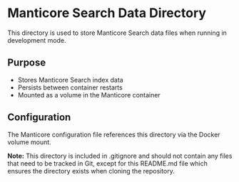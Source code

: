 # Manticore Search Data Directory

This directory is used to store Manticore Search data files when running in development mode.

## Purpose

- Stores Manticore Search index data
- Persists between container restarts
- Mounted as a volume in the Manticore container

## Configuration

The Manticore configuration file references this directory via the Docker volume mount.

**Note:** This directory is included in .gitignore and should not contain any files that need to be tracked in Git, except for this README.md file which ensures the directory exists when cloning the repository.

